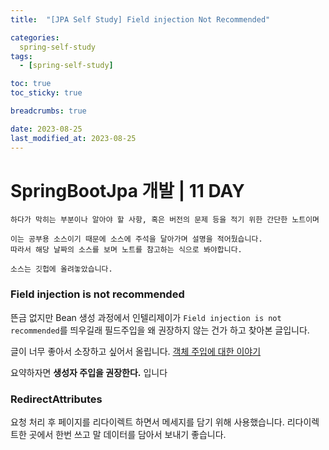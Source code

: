 ```yaml
---
title:  "[JPA Self Study] Field injection Not Recommended"

categories:
  spring-self-study
tags:
  - [spring-self-study]

toc: true
toc_sticky: true

breadcrumbs: true

date: 2023-08-25
last_modified_at: 2023-08-25
---
```


# SpringBootJpa 개발 | 11 DAY
```
하다가 막히는 부분이나 알아야 할 사항, 혹은 버전의 문제 등을 적기 위한 간단한 노트이며

이는 공부용 소스이기 때문에 소스에 주석을 달아가며 설명을 적어뒀습니다.
따라서 해당 날짜의 소스를 보며 노트를 참고하는 식으로 봐야합니다.

소스는 깃헙에 올려놓았습니다.
```

### Field injection is not recommended

뜬금 없지만 Bean 생성 과정에서 인텔리제이가 ` Field injection is not recommended `를 띄우길래 필드주입을 왜 권장하지 않는 건가 하고 찾아본 글입니다.

글이 너무 좋아서 소장하고 싶어서 올립니다.
[객체 주입에 대한 이야기](https://yaboong.github.io/spring/2019/08/29/why-field-injection-is-bad/)

요약하자면 **생성자 주입을 권장한다.** 입니다

### RedirectAttributes
요청 처리 후 페이지를 리다이렉트 하면서 메세지를 담기 위해 사용했습니다.
리다이렉트한 곳에서 한번 쓰고 말 데이터를 담아서 보내기 좋습니다.
